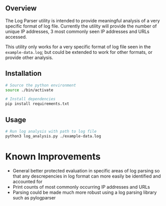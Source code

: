 ## Overview
The Log Parser utility is intended to provide meaningful analysis of a very specific format of log file. Currently the utility will provide the number of unique IP addresses, 3 most commonly seen IP addresses and URLs accessed.

This utility only works for a very specific format of log file seen in the `example-data.log`; but could be extended to work for other formats, or provide other analysis.


## Installation
```sh
# Source the python environment
source ./bin/activate

# Install dependencies
pip install requirements.txt
```

## Usage
```sh
# Run log analysis with path to log file
python3 log_analysis.py ./example-data.log
```

# Known Improvements
- General better protected evaluation in specific areas of log parsing so that any descrepencies in log format can more easily be identified and accounted for
- Print counts of most commonly occurring IP addresses and URLs
- Parsing could be made much more robust using a log parsing library such as pylogparser